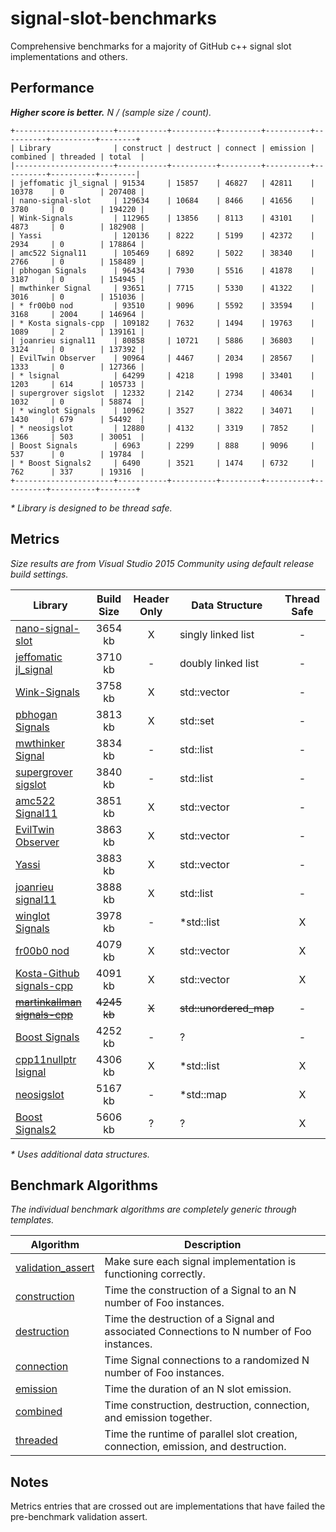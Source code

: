# signal-slot-benchmarks

Comprehensive benchmarks for a majority of GitHub c++ signal slot implementations and others.

Performance
-----------

**_Higher score is better._** _N / (sample size / count)._

```
+----------------------+-----------+----------+---------+----------+----------+----------+--------+
| Library              | construct | destruct | connect | emission | combined | threaded | total  |
|----------------------+-----------+----------+---------+----------+----------+----------+--------|
| jeffomatic jl_signal | 91534     | 15857    | 46827   | 42811    | 10378    | 0        | 207408 |
| nano-signal-slot     | 129634    | 10684    | 8466    | 41656    | 3780     | 0        | 194220 |
| Wink-Signals         | 112965    | 13856    | 8113    | 43101    | 4873     | 0        | 182908 |
| Yassi                | 120136    | 8222     | 5199    | 42372    | 2934     | 0        | 178864 |
| amc522 Signal11      | 105469    | 6892     | 5022    | 38340    | 2766     | 0        | 158489 |
| pbhogan Signals      | 96434     | 7930     | 5516    | 41878    | 3187     | 0        | 154945 |
| mwthinker Signal     | 93651     | 7715     | 5330    | 41322    | 3016     | 0        | 151036 |
| * fr00b0 nod         | 93510     | 9096     | 5592    | 33594    | 3168     | 2004     | 146964 |
| * Kosta signals-cpp  | 109182    | 7632     | 1494    | 19763    | 1089     | 2        | 139161 |
| joanrieu signal11    | 80858     | 10721    | 5886    | 36803    | 3124     | 0        | 137392 |
| EvilTwin Observer    | 90964     | 4467     | 2034    | 28567    | 1333     | 0        | 127366 |
| * lsignal            | 64299     | 4218     | 1998    | 33401    | 1203     | 614      | 105733 |
| supergrover sigslot  | 12332     | 2142     | 2734    | 40634    | 1032     | 0        | 58874  |
| * winglot Signals    | 10962     | 3527     | 3822    | 34071    | 1430     | 679      | 54492  |
| * neosigslot         | 12880     | 4132     | 3319    | 7852     | 1366     | 503      | 30051  |
| Boost Signals        | 6963      | 2299     | 888     | 9096     | 537      | 0        | 19784  |
| * Boost Signals2     | 6490      | 3521     | 1474    | 6732     | 762      | 337      | 19316  |
+----------------------+-----------+----------+---------+----------+----------+----------+--------+
```
_* Library is designed to be thread safe._

Metrics
-------

_Size results are from Visual Studio 2015 Community using default release build settings._

| Library | Build Size | Header Only | Data Structure | Thread Safe |
| ------- |:----------:|:-----------:| -------------- |:-----------:|
| [nano-signal-slot](https://github.com/NoAvailableAlias/nano-signal-slot) | 3654 kb | X | singly linked list | - |
| [jeffomatic jl_signal](https://github.com/jeffomatic/jl_signal) | 3710 kb | - | doubly linked list | - |
| [Wink-Signals](https://github.com/miguelmartin75/Wink-Signals) | 3758 kb | X | std::vector | - |
| [pbhogan Signals](https://github.com/pbhogan/Signals) | 3813 kb | X | std::set | - |
| [mwthinker Signal](https://github.com/mwthinker/Signal) | 3834 kb | - | std::list | - |
| [supergrover sigslot](https://github.com/supergrover/sigslot) | 3840 kb | - | std::list | - |
| [amc522 Signal11](https://github.com/amc522/Signal11) | 3851 kb | X | std::vector | - |
| [EvilTwin Observer](http://eviltwingames.com/blog/the-observer-pattern-revisited/) | 3863 kb | X | std::vector | - |
| [Yassi](http://www.codeproject.com/Articles/867044/Yassi-Yet-Another-Signal-Slot-Implementation) | 3883 kb | X | std::vector | - |
| [joanrieu signal11](https://github.com/joanrieu/signal11) | 3888 kb | X | std::list | - |
| [winglot Signals](https://github.com/winglot/Signals) | 3978 kb | - | *std::list | X |
| [fr00b0 nod](https://github.com/fr00b0/nod) | 4079 kb | X | std::vector | X |
| [Kosta-Github signals-cpp](https://github.com/Kosta-Github/signals-cpp) | 4091 kb | X | std::vector | X |
| ~~[martinkallman signals-cpp](https://github.com/martinkallman/signals-cpp)~~ | ~~4245 kb~~ | ~~X~~ | ~~std::unordered_map~~ | - |
| [Boost Signals](http://www.boost.org/doc/libs/1_56_0/doc/html/signals.html) | 4252 kb | - | ? | - |
| [cpp11nullptr lsignal](https://github.com/cpp11nullptr/lsignal) | 4306 kb | X | *std::list | X |
| [neosigslot](http://www.i42.co.uk/stuff/neosigslot.htm) | 5167 kb | - | *std::map | X |
| [Boost Signals2](http://www.boost.org/doc/libs/1_58_0/doc/html/signals2.html) | 5606 kb | ? | ? | X |

_* Uses additional data structures._

Benchmark Algorithms
--------------------

_The individual benchmark algorithms are completely generic through templates._

| Algorithm | Description |
| --------- | ----------- |
| [validation_assert](https://github.com/NoAvailableAlias/signal-slot-benchmarks/blob/master/benchmark.hpp#L21) | Make sure each signal implementation is functioning correctly. |
| [construction](https://github.com/NoAvailableAlias/signal-slot-benchmarks/blob/master/benchmark.hpp#L50) | Time the construction of a Signal to an N number of Foo instances. |
| [destruction](https://github.com/NoAvailableAlias/signal-slot-benchmarks/blob/master/benchmark.hpp#L71) | Time the destruction of a Signal and associated Connections to N number of Foo instances. |
| [connection](https://github.com/NoAvailableAlias/signal-slot-benchmarks/blob/master/benchmark.hpp#L101) | Time Signal connections to a randomized N number of Foo instances. |
| [emission](https://github.com/NoAvailableAlias/signal-slot-benchmarks/blob/master/benchmark.hpp#L129) | Time the duration of an N slot emission. |
| [combined](https://github.com/NoAvailableAlias/signal-slot-benchmarks/blob/master/benchmark.hpp#L159) | Time construction, destruction, connection, and emission together. |
| [threaded](https://github.com/NoAvailableAlias/signal-slot-benchmarks/blob/master/benchmark.hpp#L186) | Time the runtime of parallel slot creation, connection, emission, and destruction. |

Notes
-----

Metrics entries that are crossed out are implementations that have failed the pre-benchmark validation assert.
